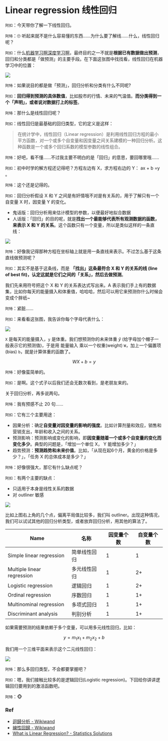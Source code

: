 # Linear regression 线性回归
``阿扣``：今天带你了解一下线性回归。

``阿特``：🙄 听起来就不是什么容易懂的东西……为什么要了解线……什么，线性回归呢？

``阿扣``：什么[机器学习啊深度学习啊](http://www.uegeek.com/171206DLNote1-ML-DL-Basic.html)，最终目的之一不就是**根据已有数据做出预测**，回归和分类都是「做预测」的主要手段。在下面这张图中找找看，线性回归在机器学习中的位置：

![](http://7xjpra.com1.z0.glb.clouddn.com/LinearRegressionInML.png)

``阿特``：如果说目的都是做「预测」，回归分析和分类有什么不同呢?

``阿扣``：**回归得到预测的具体数值**，比如股市的行情、未来的气温值。**而分类得到一个「声明」，或者说对数据打上的标签**。

``阿特``：那什么是线性回归呢？

``阿扣``：线性回归是最基础的回归类型，它的定义是这样：

> 在统计学中，线性回归（Linear regression）是利用线性回归方程的最小平方函数，对一个或多个自变量和因变量之间关系建模的一种回归分析。这种函数是一个或多个回归系数的模型参数的线性组合。

``阿特``：好吧，看不懂……不过我主要不明白的是「回归」的意思，要回哪里哦……

``阿扣``：初中时学的解方程还记得吧？方程左边有 X，求方程右边的 Y： ax + b =y 。

``阿特``：这个还是记得的。

``阿扣``：回归分析假设 X 和 Y 之间是有奸情哦不对是有关系的，用于了解只有一个自变量 X 时，因变量 Y 的变化。

- 鬼话版：回归分析用来估计模型的参数，以便最好地拟合数据
- 人话版：「回归」的目的呢，就是**找出一个最能够代表所有观测数据的函数，来表示 X 和 Y 的关系**。这个函数只有一个变量，所以是类似这样的一条直线：

![](https://upload.wikimedia.org/wikipedia/commons/thumb/3/3a/Linear_regression.svg/640px-Linear_regression.svg.png?1512632790654)

``阿特``：好像我记得那种方程在坐标轴上就是用一条直线来表示。不过怎么基于这条直线做预测呢？

``阿扣``：其实不是基于这条线，而是 **「找出」这条最符合 X 和 Y 的关系的线 (line of best fit)，认定这就是它们之间的「关系」，然后去做预测**。

我们先来用符号把这个 X 和 Y 的关系表达式写出来。A 表示我们手上有的数据集，比如你每天的能量摄入和体重值，哈哈哈，然后可以用它来预测你什么时候会变成个胖纸~

``阿特``：紧脏……

``阿扣``：来看看这张图，我告诉你每个字母代表什么：

![](http://7xjpra.com1.z0.glb.clouddn.com/linearClassifier1.png)

``X`` 是每天的能量摄入，``y`` 是体重。我们想预测你的未来体重 $\hat y$ (给字母加个帽子一般表示它的预测值)，于是用 能量输入 乘以一个权重(weight) ``W``，加上一个偏置项(bias) ``b``，就是计算体重的函数了。

$$WX + b = y$$

``阿特``：好像蛮简单的。

``阿扣``：是啊。这个式子以后我们还会无数次看到，是老朋友来的。

关于回归分析，再多说两句。

``阿特``：我有预感不止 20 句……

``阿扣``：它有三个主要用途：

- 因果分析：确定**自变量对因变量的影响的强度**。比如计算剂量和效应，销售和营销支出，年龄和收入之间的关系。
- 预测影响：预测影响或变化的影响，即**因变量随着一个或多个自变量的变化而变化多少**。典型的问题是，「增加一个单位 X， Y 能增加多少？」
- 趋势预测：**预测趋势和未来价值**。比如，「从现在起6个月，黄金的价格是多少？」，「任务 X 的总体成本是多少？」

``阿特``：好像很强大，那它有什么缺点呢？

``阿扣``：有两个主要的缺点：

- 只适用于本身是线性关系的数据
- 对 outliner 敏感

![](http://7xjpra.com1.z0.glb.clouddn.com/lin-reg-w-outliers.png)

比如上图右上角的几个点，偏离平局值比较多，我们叫 outliner。出现这种情况，我们可以试试其他的回归分析类型，或者放弃回归分析，用其他的算法了。

Name|名称|因变量个数|自变量个数
---|---|---|---
Simple linear regression |简单线性回归|1|1
Multiple linear regression |多元线性回归|1|2+
Logistic regression |逻辑回归|1|2+
Ordinal regression |序数回归|1|1+
Multinominal regression |多项式回归|1|1+
Discriminant analysis |判别分析|1|1+

如果需要预测的结果依赖于多个变量，可以用多元线性回归，比如：

$$y = m_1x_1 + m_2x_2 + b$$

我们用一个三维平面来表示这个二元线性回归：

![](http://7xjpra.com1.z0.glb.clouddn.com/just-a-2d-reg.png)

``阿特``：那么多回归类型，不会都要掌握吧？

``阿扣``：嗯，我们接触比较多的是逻辑回归(Logistic regression)。下回给你讲讲逻辑回归要用到的激活函数吧。

``阿特``：🐵 



### Ref

- [迴歸分析 - Wikiwand](https://www.wikiwand.com/zh/%E8%BF%B4%E6%AD%B8%E5%88%86%E6%9E%90)
- [線性回歸 - Wikiwand](https://www.wikiwand.com/zh/%E7%B7%9A%E6%80%A7%E5%9B%9E%E6%AD%B8)
- [What is Linear Regression? - Statistics Solutions](http://www.statisticssolutions.com/what-is-linear-regression/)
